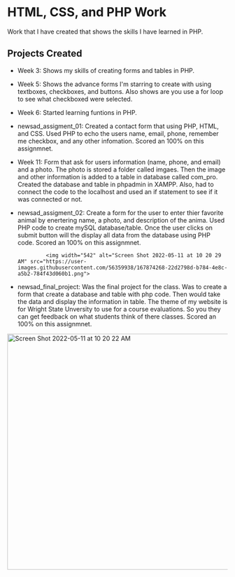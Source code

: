 # HTML, CSS, and PHP Work

Work that I have created that shows the skills I have learned in PHP. 

## Projects Created

- Week 3: Shows my skills of creating forms and tables in PHP.

- Week 5: Shows the advance forms I'm starring to create with using textboxes, checkboxes, and buttons. Also shows are you use a for loop to see what checkboxed were selected.

- Week 6: Started learning funtions in PHP.

- newsad_assigment_01: Created a contact form that using PHP, HTML, and CSS. Used PHP to echo the users name, email, phone, remember me checkbox, and 
                      any other infomation. Scored an 100% on this assignmnet.
                      
 - Week 11: Form that ask for users information (name, phone, and email) and a photo. The photo is stored a folder called imgaes. Then the image and other                    information is added to a table in database called com_pro. Created the database and table in phpadmin in XAMPP. Also, had to connect                       the code to the localhost and used an if statement to see if it was connected or not.

- newsad_assigment_02: Create a form for the user to enter thier favorite animal by enertering name, a photo, and description of the anima. Used PHP code to create                 mySQL database/table. Once the user clicks on submit button will the display all data from the database using PHP code.
                       Scored an 100% on this assignmnet.
                       
               <img width="542" alt="Screen Shot 2022-05-11 at 10 20 29 AM" src="https://user-images.githubusercontent.com/56359938/167874268-22d2798d-b784-4e8c-a5b2-784f43d060b1.png">

                       
 - newsad_final_project: Was the final project for the class. Was to create a form that create a database and table with php code.
                         Then would take the data and display the information in table. The theme of my website is for Wright State                          Unversity to use for a course evaluations. So you they can get feedback on what students think of there                              classes. Scored an 100% on this assignmnet.


<img width="539" alt="Screen Shot 2022-05-11 at 10 20 22 AM" src="https://user-images.githubusercontent.com/56359938/167874131-bd929a2c-2f96-477c-8c46-3c992c425403.png">
